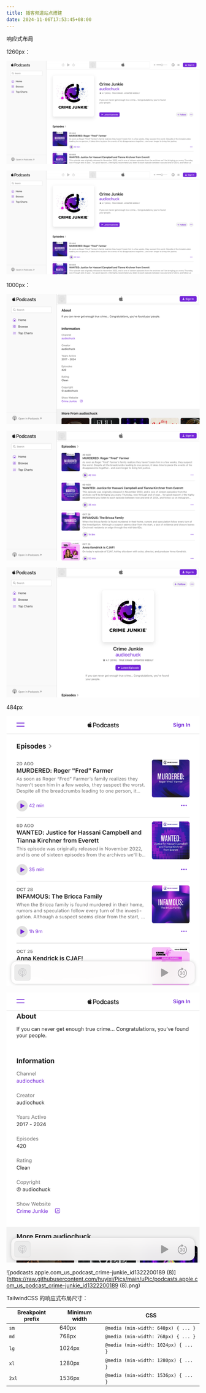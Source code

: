 ```yaml
---
title: 播客频道站点搭建
date: 2024-11-06T17:53:45+08:00
---
```


响应式布局

1260px：

![podcasts.apple.com_us_podcast_crime-junkie_id132220](https://raw.githubusercontent.com/huyixi/Pics/main/uPic/podcasts.apple.com_us_podcast_crime-junkie_id132220.png)

![podcasts.apple.com_us_podcast_crime-junkie_id1322200189 (1)](<https://raw.githubusercontent.com/huyixi/Pics/main/uPic/podcasts.apple.com_us_podcast_crime-junkie_id1322200189%20(1).png>)

1000px：

![podcasts.apple.com_us_podcast_crime-junkie_id1322200189 (5)](<https://raw.githubusercontent.com/huyixi/Pics/main/uPic/podcasts.apple.com_us_podcast_crime-junkie_id1322200189%20(5).png>)

![podcasts.apple.com_us_podcast_crime-junkie_id1322200189 (4)](<https://raw.githubusercontent.com/huyixi/Pics/main/uPic/podcasts.apple.com_us_podcast_crime-junkie_id1322200189%20(4).png>)

![podcasts.apple.com_us_podcast_crime-junkie_id1322200189 (3)](<https://raw.githubusercontent.com/huyixi/Pics/main/uPic/podcasts.apple.com_us_podcast_crime-junkie_id1322200189%20(3).png>)

484px

![podcasts.apple.com_us_podcast_crime-junkie_id1322200189 (7)](<https://raw.githubusercontent.com/huyixi/Pics/main/uPic/podcasts.apple.com_us_podcast_crime-junkie_id1322200189%20(7).png>)

![podcasts.apple.com_us_podcast_crime-junkie_id1322200189 (9)](<https://raw.githubusercontent.com/huyixi/Pics/main/uPic/podcasts.apple.com_us_podcast_crime-junkie_id1322200189%20(9).png>)

![podcasts.apple.com_us_podcast_crime-junkie_id1322200189 (8)](https://raw.githubusercontent.com/huyixi/Pics/main/uPic/podcasts.apple.com_us_podcast_crime-junkie_id1322200189 (8).png)

TailwindCSS 的响应式布局尺寸：

| Breakpoint prefix | Minimum width | CSS                                  |
| ----------------- | ------------- | ------------------------------------ |
| `sm`              | 640px         | `@media (min-width: 640px) { ... }`  |
| `md`              | 768px         | `@media (min-width: 768px) { ... }`  |
| `lg`              | 1024px        | `@media (min-width: 1024px) { ... }` |
| `xl`              | 1280px        | `@media (min-width: 1280px) { ... }` |
| `2xl`             | 1536px        | `@media (min-width: 1536px) { ... }` |
